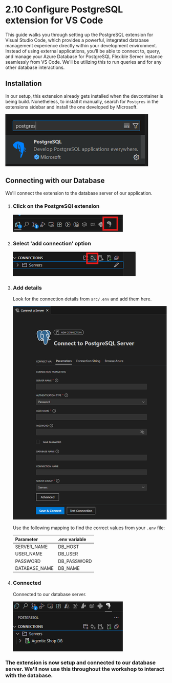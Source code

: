 # 2.10 Configure PostgreSQL extension for VS Code

This guide walks you through setting up the PostgreSQL extension for Visual Studio Code, which provides a powerful, integrated database management experience directly within your development environment. Instead of using external applications, you'll be able to connect to, query, and manage your Azure Database for PostgreSQL Flexible Server instance seamlessly from VS Code. We'll be utilizing this to run queries and for any other database interactions.

## Installation

In our setup, this extension already gets installed when the devcontainer is being build. Nonetheless, to install it manually, search for `Postgres` in the extensions sidebar and install the one developed by Microsoft.

![PostgreSQL extension for VS Code](../img/postgres-extension.png) 

## Connecting with our Database

We'll connect the extension to the database server of our application.

1. ### Click on the PostgreSQl extension

     ![PostgreSQL extension icon for VS Code](../img/postgres-extension-icon.png)


2. ### Select 'add connection' option

     ![add-connection](../img/add-connection.png)


3. ### Add details

    Look for the connection details from `src/.env` and add them here.

     ![connection-details](../img/connection-details.png)

     Use the following mapping to find the correct values from your `.env` file:

     | Parameter | .env variable |
     |----------|----------|
     | SERVER_NAME    | DB_HOST |  
     | USER_NAME    | DB_USER   |
     | PASSWORD    | DB_PASSWORD   |
     | DATABASE_NAME    | DB_NAME   |


4. ### Connected      

    Connected to our database server.

     ![connection-details](../img/connected.png)


### The extension is now setup and connected to our database server. We'll now use this throughout the workshop to interact with the database.